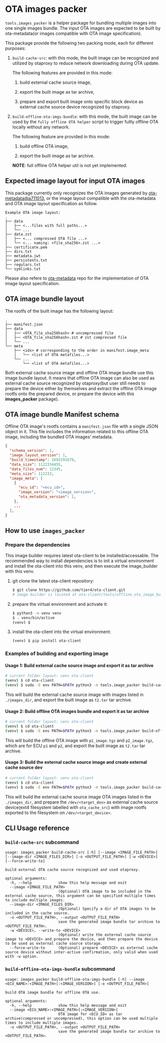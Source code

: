 # OTA images packer

`tools.images_packer` is a helper package for bundling multiple images into one single images bundle.
The input OTA images are expected to be built by ota-metadata(or images compatible with OTA image specification).

This package provide the following two packing mode, each for different purposes:

1. `build-cache-src`: with this mode, the built image can be recognized and utilized by otaproxy to reduce network downloading during OTA update.

    The following features are provided in this mode:

    1. build external cache source image,

    2. export the built image as tar archive,

    3. prepare and export built image onto specific block device as external cache source device recognized by otaproxy.

2. `build-offline-ota-imgs-bundle`: with this mode, the built image can be used by the `fully offline OTA helper` script to trigger fullly offline OTA locally without any network.

    The following feature are provided in this mode:

    1. build offline OTA image,

    2. export the built image as tar archive.

    **NOTE**: full offline OTA helper util is not yet implemented.

<!--- Please check documentation at [OTA cache mechanism design for otaproxy](https://tier4.atlassian.net/l/cp/yzmnPx9T) for more details. -->

## Expected image layout for input OTA images

This package currently only recognizes the OTA images generated by [ota-metadata@a711013](https://github.com/tier4/ota-metadata/commit/a711013), or the image layout compatible with the ota-metadata and OTA image layout specification as follow.

```text
Example OTA image layout:
.
├── data
│   ├── <...files with full paths...>
│   └── ...
├── data.zst
│   ├── <... compressed OTA file ...>
│   └── <... naming: <file_sha256>.zst ...>
├── certificate.pem
├── dirs.txt
├── metadata.jwt
├── persistents.txt
├── regulars.txt
└── symlinks.txt
```

Please also refere to [ota-metadata](https://github.com/tier4/ota-metadata) repo for the implementation of OTA image layout specification.

## OTA image bundle layout

The rootfs of the built image has the following layout:

```text
.
├── manifest.json
├── data
│   ├── <OTA_file_sha256hash> # uncompressed file
│   ├── <OTA_file_sha256hash>.zst # zst compressed file
│   └── ...
└── meta
    ├── <idx> # corresponding to the order in manifest.image_meta
    │   └── <list of OTA metafiles...>
    └── ...
        └── <list of OTA metafiles...>

```

Both external cache source image and offline OTA image bundle use this image bundle layout.
It means that offline OTA image can also be used as external cache source recognized by otaproxy(but user still needs to prepare the device either by themselves and extract the offline OTA image rootfs onto the prepared device, or prepare the device with this **images_packer** package).

<!--- Please check [External cache source](https://tier4.atlassian.net/wiki/spaces/WEB/pages/2813984854/OTA+cache+mechanism+design+for+otaproxy#External-cache-source) section of the doc for more details. --->

## OTA image bundle Manifest schema

Offline OTA image's rootfs contains a `manifest.json` file with a single JSON object in it. This file includes the information related to this offline OTA image, including the bundled OTA images' metadata.

```json
{
  "schema_version": 1,
  "image_layout_version": 1,
  "build_timestamp": 1693291679,
  "data_size": 1122334455,
  "data_files_num": 12345,
  "meta_size": 112233,
  "image_meta": [
    {
      "ecu_id": "<ecu_id>",
      "image_version": "<image_version>",
      "ota_metadata_version": 1,
    },
    ...
  ],
}
```

<!--- Please check [Build external cache source](https://tier4.atlassian.net/wiki/spaces/WEB/pages/2813984854/OTA+cache+mechanism+design+for+otaproxy#Build-external-cache-source) section for more details. --->

## How to use `images_packer`

### Prepare the dependencies

This image builder requires latest ota-client to be installed/accessable. The recommended way to install dependencies is to init a virtual environment and install the ota-client into this venv, and then execute the image_builder with this venv.

1. git clone the latest ota-client repository:

    ```bash
    $ git clone https://github.com/tier4/ota-client.git
    # image builder is located at ota-client/tools/offline_ota_image_builder
    ```

2. prepare the virtual environment and activate it:

    ```bash
    $ python3 -m venv venv
    $ . venv/bin/active
    (venv) $
    ```

3. install the ota-client into the virtual environment:

    ```bash
    (venv) $ pip install ota-client
    ```

### Examples of building and exporting image

#### Usage 1: Build external cache source image and export it as tar archive

```bash
# current folder layout: venv ota-client
(venv) $ cd ota-client
(venv) $ sudo -E env PATH=$PATH python3 -m tools.image_packer build-cache-src --image-dir=./images_dir --output=t2.tar
```

This will build the external cache source image with images listed in `./images_dir`, and export the built image as `t2.tar` tar archive.

#### Usage 2: Build offline OTA images bundle and export it as tar archive

```bash
# current folder layout: venv ota-client
(venv) $ cd ota-client
(venv) $ sudo -E env PATH=$PATH python3 -m tools.image_packer build-offline-ota-imgs-bundle --image=p1:p1_image.tgz:ver_20230808 --image=p2:p2_image.tgz:ver_20230808 --output=t2.tar
```

This will build the offline OTA image with `p1_image.tgz` and `p2_image.tgz`, which are for ECU `p1` and `p2`, and export the built image as `t2.tar` tar archive.

#### Usage 3: Build the external cache source image and create external cache source dev

```bash
# current folder layout: venv ota-client
(venv) $ cd ota-client
(venv) $ sudo -E env PATH=$PATH python3 -m tools.image_packer build-cache-src  --image-dir=./images_dir --write-to=/dev/<target_dev>
```

This will build the external cache source image OTA images listed in the `./images_dir`, and prepare the `/dev/<target_dev>` as external cache source device(ext4 filesystem labelled with `ota_cache_src`) with image rootfs exported to the filesystem on `/dev/<target_device>`.

## CLI Usage reference

### `build-cache-src` subcommand

```text
usage: images_packer build-cache-src [-h] [--image <IMAGE_FILE_PATH>] [--image-dir <IMAGE_FILES_DIR>] [-o <OUTPUT_FILE_PATH>] [-w <DEVICE>] [--force-write-to]

build external OTA cache source recognized and used otaproxy.

optional arguments:
  -h, --help            show this help message and exit
  --image <IMAGE_FILE_PATH>
                        (Optional) OTA image to be included in the external cache source, this argument can be specified multiple times to include multiple images.
  --image-dir <IMAGE_FILES_DIR>
                        (Optional) Specify a dir of OTA images to be included in the cache source.
  -o <OUTPUT_FILE_PATH>, --output <OUTPUT_FILE_PATH>
                        save the generated image bundle tar archive to <OUTPUT_FILE_PATH>.
  -w <DEVICE>, --write-to <DEVICE>
                        (Optional) write the external cache source image to <DEVICE> and prepare the device, and then prepare the device to be used as external cache source storage.
  --force-write-to      (Optional) prepare <DEVICE> as external cache source device without inter-active confirmation, only valid when used with -w option.
```

### `build-offline-ota-imgs-bundle` subcommand

```text
usage: images_packer build-offline-ota-imgs-bundle [-h] --image <ECU_NAME>:<IMAGE_PATH>[:<IMAGE_VERSION>] [-o <OUTPUT_FILE_PATH>]

build OTA image bundle for offline OTA use.

optional arguments:
  -h, --help            show this help message and exit
  --image <ECU_NAME>:<IMAGE_PATH>[:<IMAGE_VERSION>]
                        OTA image for <ECU_ID> as tar archive(compressed or uncompressed), this option can be used multiple times to include multiple images.
  -o <OUTPUT_FILE_PATH>, --output <OUTPUT_FILE_PATH>
                        save the generated image bundle tar archive to <OUTPUT_FILE_PATH>.
```

